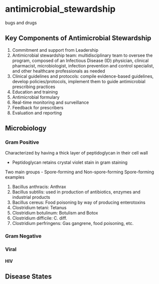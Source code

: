 # antimicrobial_stewardship
bugs and drugs

## Key Components of Antimicrobial Stewardship
1. Commitment and support from Leadership
2. Antimicrobial stewardship team: multidisciplinary team to oversee the program, composed of an Infectious Disease (ID) physician, clinical pharmacist, microbiologist, infection prevention and control specialist, and other healthcare professionals as needed
3. Clinical guidelines and protocols: compile evidence-based guidelines, develop policies/protocols, implement them to guide antimicrobial prescribing practices
4. Education and training
5. Antimicrobial formulary
6. Real-time monitoring and surveillance
7. Feedback for prescribers
8. Evaluation and reporting

## Microbiology
### Gram Positive
Characterized by having a thick layer of peptidoglycan in their cell wall
- Peptidoglycan retains crystal violet stain in gram staining

Two main groups - Spore-forming and Non-spore-forming
Spore-forming examples
1. Bacillus anthracis: Anthrax
2. Bacillus subtilis: used in production of antibiotics, enzymes and industrial products
3. Bacillus cereus: Food poisoning by way of producing enterotoxins
4. Clostridium tetani: Tetanus
5. Clostridium botulinum: Botulism and Botox
6. Clostridium difficile: C. diff. 
7. Clostridium perfringens: Gas gangrene, food poisoning, etc.

### Gram Negative

### Viral
#### HIV

## Disease States
